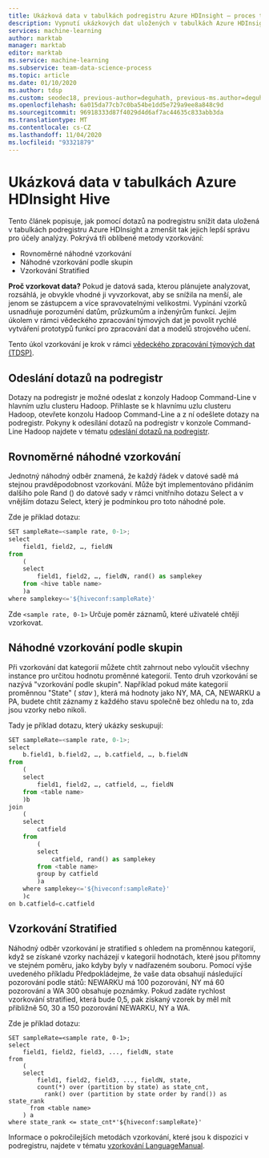 ```yaml
---
title: Ukázková data v tabulkách podregistru Azure HDInsight – proces týmu pro datové vědy
description: Vypnutí ukázkových dat uložených v tabulkách Azure HDInsight s použitím dotazů na podregistry k omezení velikosti dat na více spravovatelných pro účely analýzy.
services: machine-learning
author: marktab
manager: marktab
editor: marktab
ms.service: machine-learning
ms.subservice: team-data-science-process
ms.topic: article
ms.date: 01/10/2020
ms.author: tdsp
ms.custom: seodec18, previous-author=deguhath, previous-ms.author=deguhath
ms.openlocfilehash: 6a015da77cb7c0ba54be1dd5e729a9ee8a848c9d
ms.sourcegitcommit: 96918333d87f4029d4d6af7ac44635c833abb3da
ms.translationtype: MT
ms.contentlocale: cs-CZ
ms.lasthandoff: 11/04/2020
ms.locfileid: "93321879"
---
```

# <a name="sample-data-in-azure-hdinsight-hive-tables"></a>Ukázková data v tabulkách Azure HDInsight Hive
Tento článek popisuje, jak pomocí dotazů na podregistru snížit data uložená v tabulkách podregistru Azure HDInsight a zmenšit tak jejich lepší správu pro účely analýzy. Pokrývá tři oblíbené metody vzorkování:

* Rovnoměrné náhodné vzorkování
* Náhodné vzorkování podle skupin
* Vzorkování Stratified

**Proč vzorkovat data?**
Pokud je datová sada, kterou plánujete analyzovat, rozsáhlá, je obvykle vhodné ji vyvzorkovat, aby se snížila na menší, ale jenom se zástupcem a více spravovatelnými velikostmi. Vypínání vzorků usnadňuje porozumění datům, průzkumům a inženýrům funkcí. Jejím úkolem v rámci vědeckého zpracování týmových dat je povolit rychlé vytváření prototypů funkcí pro zpracování dat a modelů strojového učení.

Tento úkol vzorkování je krok v rámci [vědeckého zpracování týmových dat (TDSP)](./index.yml).

## <a name="how-to-submit-hive-queries"></a>Odeslání dotazů na podregistr
Dotazy na podregistr je možné odeslat z konzoly Hadoop Command-Line v hlavním uzlu clusteru Hadoop.  Přihlaste se k hlavnímu uzlu clusteru Hadoop, otevřete konzolu Hadoop Command-Line a z ní odešlete dotazy na podregistr. Pokyny k odesílání dotazů na podregistr v konzole Command-Line Hadoop najdete v tématu [odeslání dotazů na podregistr](move-hive-tables.md#submit).

## <a name="uniform-random-sampling"></a><a name="uniform"></a> Rovnoměrné náhodné vzorkování
Jednotný náhodný odběr znamená, že každý řádek v datové sadě má stejnou pravděpodobnost vzorkování. Může být implementováno přidáním dalšího pole Rand () do datové sady v rámci vnitřního dotazu Select a v vnějším dotazu Select, který je podmínkou pro toto náhodné pole.

Zde je příklad dotazu:

```python
SET sampleRate=<sample rate, 0-1>;
select
    field1, field2, …, fieldN
from
    (
    select
        field1, field2, …, fieldN, rand() as samplekey
    from <hive table name>
    )a
where samplekey<='${hiveconf:sampleRate}'
```

Zde `<sample rate, 0-1>` Určuje poměr záznamů, které uživatelé chtějí vzorkovat.

## <a name="random-sampling-by-groups"></a><a name="group"></a> Náhodné vzorkování podle skupin
Při vzorkování dat kategorií můžete chtít zahrnout nebo vyloučit všechny instance pro určitou hodnotu proměnné kategorií. Tento druh vzorkování se nazývá "vzorkování podle skupin". Například pokud máte kategorií proměnnou "State" ( *stav* ), která má hodnoty jako NY, MA, CA, NEWARKU a PA, budete chtít záznamy z každého stavu společně bez ohledu na to, zda jsou vzorky nebo nikoli.

Tady je příklad dotazu, který ukázky seskupují:

```python
SET sampleRate=<sample rate, 0-1>;
select
    b.field1, b.field2, …, b.catfield, …, b.fieldN
from
    (
    select
        field1, field2, …, catfield, …, fieldN
    from <table name>
    )b
join
    (
    select
        catfield
    from
        (
        select
            catfield, rand() as samplekey
        from <table name>
        group by catfield
        )a
    where samplekey<='${hiveconf:sampleRate}'
    )c
on b.catfield=c.catfield
```

## <a name="stratified-sampling"></a><a name="stratified"></a>Vzorkování Stratified
Náhodný odběr vzorkování je stratified s ohledem na proměnnou kategorií, když se získané vzorky nacházejí v kategorií hodnotách, které jsou přítomny ve stejném poměru, jako kdyby byly v nadřazeném souboru. Pomocí výše uvedeného příkladu Předpokládejme, že vaše data obsahují následující pozorování podle států: NEWARKU má 100 pozorování, NY má 60 pozorování a WA 300 obsahuje poznámky. Pokud zadáte rychlost vzorkování stratified, která bude 0,5, pak získaný vzorek by měl mít přibližně 50, 30 a 150 pozorování NEWARKU, NY a WA.

Zde je příklad dotazu:

```hiveql
SET sampleRate=<sample rate, 0-1>;
select
    field1, field2, field3, ..., fieldN, state
from
    (
    select
        field1, field2, field3, ..., fieldN, state,
        count(*) over (partition by state) as state_cnt,
          rank() over (partition by state order by rand()) as state_rank
      from <table name>
    ) a
where state_rank <= state_cnt*'${hiveconf:sampleRate}'
```

Informace o pokročilejších metodách vzorkování, které jsou k dispozici v podregistru, najdete v tématu [vzorkování LanguageManual](https://cwiki.apache.org/confluence/display/Hive/LanguageManual+Sampling).